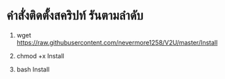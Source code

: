 # คำสั่งติดตั้งสคริปท์ รันตามลำดับ

1. wget https://raw.githubusercontent.com/nevermore1258/V2U/master/Install

2. chmod +x Install

3. bash Install
